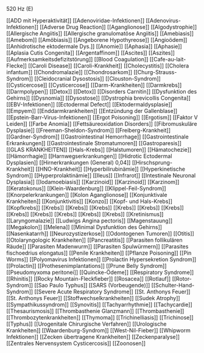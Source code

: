 520 Hz (E)

[[ADD mit Hyperaktivität]]
[[Adenoviridae-Infektionen]]
[[Adenovirus-Infektionen]]
[[Adverse Drug Reaction]]
[[Aganglionose]]
[[Algodystrophie]]
[[Allergische Angiitis]]
[[Allergische granulomatöse Angiitis]]
[[Amebiasis]]
[[Amebom]]
[[Amöbiasis]]
[[Angeborene Hypothyreose]]
[[Angioödem]]
[[Anhidrotische ektodermale Dys.]]
[[Anomie]]
[[Aphasia]]
[[Aphasie]]
[[Aplasia Cutis Congenita]]
[[Argentaffinom]]
[[Ascites]]
[[Aszites]]
[[Aufmerksamkeitsdefizitstörung]]
[[Blood Coagulation]]
[[Cafe-au-lait-Flecke]]
[[Caroli Disease]]
[[Caroli-Krankheit]]
[[Cholecystitis]]
[[Cholera infantum]]
[[Chondromalazie]]
[[Chondrosarkom]]
[[Churg-Strauss-Syndrom]]
[[Cleidocranial Dysostosis]]
[[Clouston-Syndrom]]
[[Cysticercose]]
[[Cysticercose]]
[[Darm-Krankheiten]]
[[Darmkrebs]]
[[Darmpolypen]]
[[Detox]]
[[Detox]]
[[Disorders Carnitin]]
[[Dysfunktion des Gehirns]]
[[Dysnomia]]
[[Dysostose]]
[[Dystrophia brevicollis Congenita]]
[[EBV-Infektionen]]
[[Ectodermal Defect]]
[[Ektodermaldysplasie]]
[[Empyem]]
[[Enddarmkrankheiten]]
[[Entzündung der Gallenblase]]
[[Epstein-Barr-Virus-Infektionen]]
[[Ergot Poisoning]]
[[Ergotism]]
[[Faktor V Leiden]]
[[Farbe Anomia]]
[[Fettsäureoxidation Disorders]]
[[Fibromuskuläre Dysplasie]]
[[Freeman-Sheldon-Syndrom]]
[[Freiberg-Krankheit]]
[[Gardner-Syndrom]]
[[Gastrointestinal Hemorrhage]]
[[Gastrointestinale Erkrankungen]]
[[Gastrointestinale Stromatumoren]]
[[Gastroparesis]]
[[GLAS KRANKHEITEN]]
[[Hals-Krebs]]
[[Halstumoren]]
[[Hämatochezie]]
[[Hämorrhagie]]
[[Harnwegserkrankungen]]
[[Hidrotic Ectodermal Dysplasien]]
[[Hirnerkrankungen (General) 0,04]]
[[Hirschsprung-Krankheit]]
[[HNO-Krankheit]]
[[Hyperbilirubinämie]]
[[Hyperkinetische Syndrom]]
[[Hyperprolaktinämie]]
[[Ileus]]
[[Infrarot]]
[[Intestinale Neuronal Dysplasia]]
[[Iodamoebiasis]]
[[Karzinoid]]
[[Karzinoid]]
[[Karzinom]]
[[Keratokonus]]
[[Klein-Waardenburg]]
[[Klippel-Feil-Syndrom]]
[[Knorpelerkrankungen]]
[[Kolon Aganglionose]]
[[Konjunktivale Krankheiten]]
[[Konjunktivitis]]
[[Konzo]]
[[Kopf- und Hals-Krebs]]
[[Kopfkrebs]]
[[Krebs]]
[[Krebs]]
[[Krebs]]
[[Krebs]]
[[Krebs]]
[[Krebs]]
[[Krebs]]
[[Krebs]]
[[Krebs]]
[[Krebs]]
[[Krebs]]
[[Kretinismus]]
[[Laryngomalazie]]
[[Ludwigs Angina pectoris]]
[[Magenstauung]]
[[Megakolon]]
[[Melena]]
[[Minimal Dysfunktion des Gehirns]]
[[Nasenkatarrh]]
[[Neurozystizerkose]]
[[Odontogenen Tumoren]]
[[Otitis]]
[[Otolaryngologic Krankheiten]]
[[Pancreatitis]]
[[Parasiten follikulären Räude]]
[[Parasiten Madenwurm]]
[[Parasiten Spulwürmern]]
[[Parasites fischoedrius elongatus]]
[[Penile Krankheiten]]
[[Pflanze Poisoning]]
[[Pin Worms]]
[[Polyomavirus Infektionen]]
[[Prolactin Hypersekretion Syndrom]]
[[Prolactin]]
[[Prothesenimplantations]]
[[Prune Belly Syndrom]]
[[Pseudomyxoma peritonei]]
[[Quincke-Ödeme]]
[[Respiratory Syndrome]]
[[Rhinitis]]
[[Rocky Mountain-Fleckfieber]]
[[Rosacea]]
[[Rotlauf]]
[[Rotor-Syndrom]]
[[Sao Paulo Typhus]]
[[SARS (Vorbeugende)]]
[[Schulter-Hand-Syndrom]]
[[Severe Acute Respiratory Syndrome]]
[[St. Anthonys Feuer]]
[[St. Anthonys Feuer]]
[[Stoffwechselkrankheiten]]
[[Sudek Atrophy]]
[[Sympathikussyndrom]]
[[Synovitis]]
[[Tachyarrhythmie]]
[[Tachycardie]]
[[Thesaurismosis]]
[[Thrombasthenie Glanzmann]]
[[Thrombasthenie]]
[[Thrombozytenkrankheiten]]
[[Thymoma]]
[[Trichinelliasis]]
[[Trichinose]]
[[Typhus]]
[[Urogenitale Chirurgische Verfahren]]
[[Urologische Krankheiten]]
[[Waardenburg-Syndrom]]
[[West-Nil-Fieber]]
[[Whipworm Infektionen]]
[[Zecken übertragene Krankheiten]]
[[Zeckenparalyse]]
[[Zentrales Nervensystem Cysticercosis]]
[[Zoonosen]]